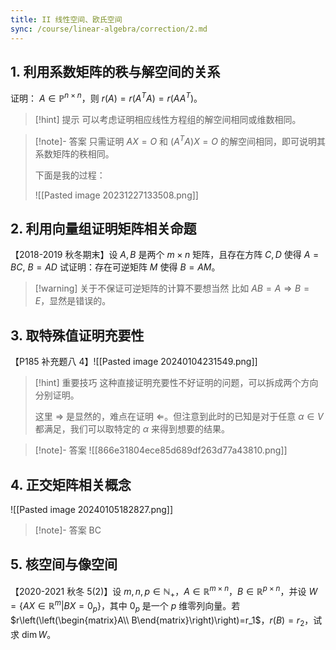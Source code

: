```yaml
---
title: II 线性空间、欧氏空间
sync: /course/linear-algebra/correction/2.md
---
```



## 1. 利用系数矩阵的秩与解空间的关系

证明： $A \in \mathbb P^{n \times n}$，则 $r(A) = r(A^T A) = r(A A^T)$。

>[!hint] 提示
> 可以考虑证明相应线性方程组的解空间相同或维数相同。

> [!note]- 答案
> 只需证明 $AX = O$ 和 $(A^T A) X = O$ 的解空间相同，即可说明其系数矩阵的秩相同。
> 
> 下面是我的过程：
> 
>  ![[Pasted image 20231227133508.png]]


## 2. 利用向量组证明矩阵相关命题

【2018-2019 秋冬期末】设 $A,B$ 是两个 $m\times n$ 矩阵，且存在方阵 $C,D$ 使得 $A=BC,\ B=AD$ 试证明：存在可逆矩阵 $M$ 使得 $B= AM$。

> [!warning] 关于不保证可逆矩阵的计算不要想当然
> 比如 $A B=A \Rightarrow B=E$，显然是错误的。


## 3. 取特殊值证明充要性

【P185 补充题八 4】![[Pasted image 20240104231549.png]]

>[!hint] 重要技巧
>这种直接证明充要性不好证明的问题，可以拆成两个方向分别证明。
>
>这里 $\Rightarrow$ 是显然的，难点在证明 $\Leftarrow$。但注意到此时的已知是对于任意 $\alpha \in V$ 都满足，我们可以取特定的 $\alpha$ 来得到想要的结果。

>[!note]- 答案
> ![[866e31804ece85d689df263d77a43810.png]]


## 4. 正交矩阵相关概念

![[Pasted image 20240105182827.png]]

>[!note]- 答案
>BC

## 5. 核空间与像空间

【2020-2021 秋冬 5(2)】设 $m,n,p \in \mathbb N_+$，$A \in \mathbb R^{m \times n}$，$B \in \mathbb R^{p \times n}$，并设 $W=\{AX\in \mathbb R^m | BX=0_p\}$，其中 $0_p$ 是一个 $p$ 维零列向量。若 $r\left(\left(\begin{matrix}A\\ B\end{matrix}\right)\right)=r_1$，$r(B)=r_2$，试求 $\dim W$。

